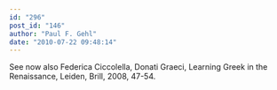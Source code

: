 ```yaml
---
id: "296"
post_id: "146"
author: "Paul F. Gehl"
date: "2010-07-22 09:48:14"
---
```

See now also Federica Ciccolella, Donati Graeci, Learning Greek in the Renaissance, Leiden, Brill, 2008, 47-54.
